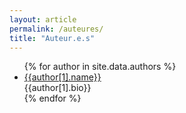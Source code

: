 ```yaml
---
layout: article
permalink: /auteures/
title: "Auteur.e.s" 
---
```


<div>
<ul class="liste-auteur">
    {% for author in site.data.authors %}
    <li class="auteur-fiche">
      <a href="{{author[1].web}}">{{author[1].name}}</a> <br>
      {{author[1].bio}} 
    </li>
    {% endfor %}
</ul>
<div class="clearfloat"></div>
</div>
